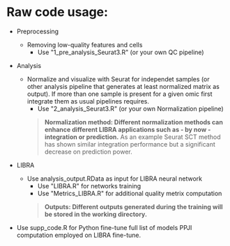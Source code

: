 # Raw code usage:

- Preprocessing
  - Removing low-quality features and cells
    - Use "1_pre_analysis_Seurat3.R" (or your own QC pipeline)
    
- Analysis
  - Normalize and visualize with Seurat for independet samples (or other analysis pipeline that generates at least normalized matrix as output). If more than one sample is present for a given omic first integrate them as usual pipelines requires.
    - Use "2_analysis_Seurat3.R" (or your own Normalization pipeline)
    > **Normalization method: Different normalization methods can enhance different LIBRA applications such as - by now - integration or prediction.** As an example Seurat SCT method has shown similar integration performance but a significant decrease on prediction power.

- LIBRA 
  - Use analysis_output.RData as input for LIBRA neural network
    - Use "LIBRA.R" for networks training
    - Use "Metrics_LIBRA.R" for additional quality metrix computation
    > **Outputs: Different outputs generated during the training will be stored in the working directory.**

- Use supp_code.R for Python fine-tune full list of models PPJI computation employed on LIBRA fine-tune.


